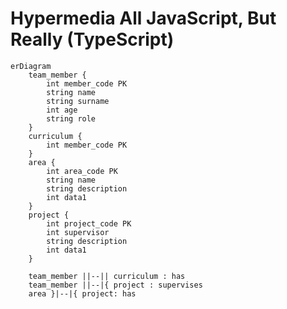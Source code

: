 # Hypermedia All JavaScript, But Really (TypeScript)

<!--
|o	o|	Zero or one
||	||	Exactly one
}o	o{	Zero or more (no upper limit)
}|	|{	One or more (no upper limit) 
-->
```mermaid
erDiagram 
    team_member {
        int member_code PK
        string name
        string surname
        int age
        string role
    }
    curriculum {
        int member_code PK
    }
    area {
        int area_code PK
        string name
        string description
        int data1
    }
    project {
        int project_code PK
        int supervisor
        string description
        int data1
    }

    team_member ||--|| curriculum : has
    team_member ||--|{ project : supervises
    area }|--|{ project: has

```
